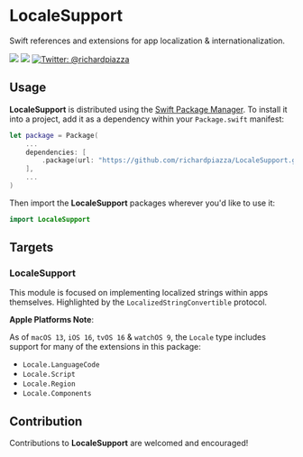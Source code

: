 # LocaleSupport

Swift references and extensions for app localization &amp; internationalization.

<p>
  <img src="https://github.com/richardpiazza/LocaleSupport/workflows/Swift/badge.svg?branch=main" />
  <img src="https://img.shields.io/badge/Swift-5.3-orange.svg" />
  <a href="https://twitter.com/richardpiazza">
    <img src="https://img.shields.io/badge/twitter-@richardpiazza-blue.svg?style=flat" alt="Twitter: @richardpiazza" />
  </a>
</p>

## Usage

**LocaleSupport** is distributed using the [Swift Package Manager](https://swift.org/package-manager). To install it into a project, add it as 
a dependency within your `Package.swift` manifest:

```swift
let package = Package(
    ...
    dependencies: [
        .package(url: "https://github.com/richardpiazza/LocaleSupport.git", .upToNextMinor(from: "0.4.0"))
    ],
    ...
)
```

Then import the **LocaleSupport** packages wherever you'd like to use it:

```swift
import LocaleSupport
```

## Targets

### LocaleSupport

This module is focused on implementing localized strings within apps themselves. Highlighted by the `LocalizedStringConvertible` protocol.

**Apple Platforms Note**:

As of `macOS 13`, `iOS 16`, `tvOS 16` & `watchOS 9`, the `Locale` type includes support for many of the extensions in this package:

* `Locale.LanguageCode`
* `Locale.Script`
* `Locale.Region`
* `Locale.Components`

## Contribution

Contributions to **LocaleSupport** are welcomed and encouraged!
